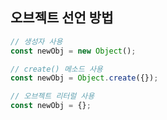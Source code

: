 ## 오브젝트 선언 방법

```javascript
// 생성자 사용
const newObj = new Object();

// create() 메소드 사용
const newObj = Object.create({});

// 오브젝트 리터럴 사용
const newObj = {};
```
